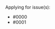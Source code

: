 <!--
If you are applying translations for an issue (or multiple), please list them below
-->

Applying for issue(s):
- #0000
- #0001
